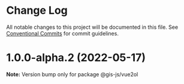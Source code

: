 # Change Log

All notable changes to this project will be documented in this file.
See [Conventional Commits](https://conventionalcommits.org) for commit guidelines.

# 1.0.0-alpha.2 (2022-05-17)

**Note:** Version bump only for package @gis-js/vue2ol
